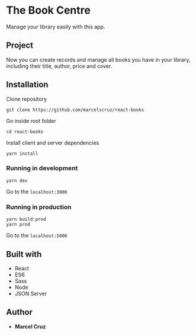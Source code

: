 # The Book Centre

Manage your library easily with this app.

## Project

Now you can create records and manage all books you have in your library, including their title, author, price and cover.

## Installation

Clone repository

```
git clone https://github.com/marcelscruz/react-books
```

Go inside root folder

```
cd react-books
```

Install client and server dependencies

```
yarn install
```

### Running in development

```
yarn dev
```

Go to the `localhost:3000`

### Running in production

```
yarn build:prod
yarn prod
```

Go to the `localhost:5000`

## Built with

- React
- ES6
- Sass
- Node
- JSON Server

## Author

- **Marcel Cruz**

